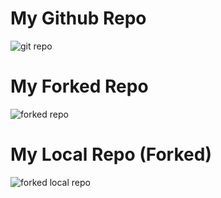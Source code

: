 # My Github Repo
![git repo](https://user-images.githubusercontent.com/53453398/80419910-d74e5980-88d1-11ea-8669-1e0e937d129e.PNG)

# My Forked Repo
![forked repo](https://user-images.githubusercontent.com/53453398/80419956-edf4b080-88d1-11ea-987a-8eb4c0421ccc.PNG)

# My Local Repo (Forked)
![forked local repo](https://user-images.githubusercontent.com/53453398/80419968-f51bbe80-88d1-11ea-9f17-7b073829b34c.PNG)
